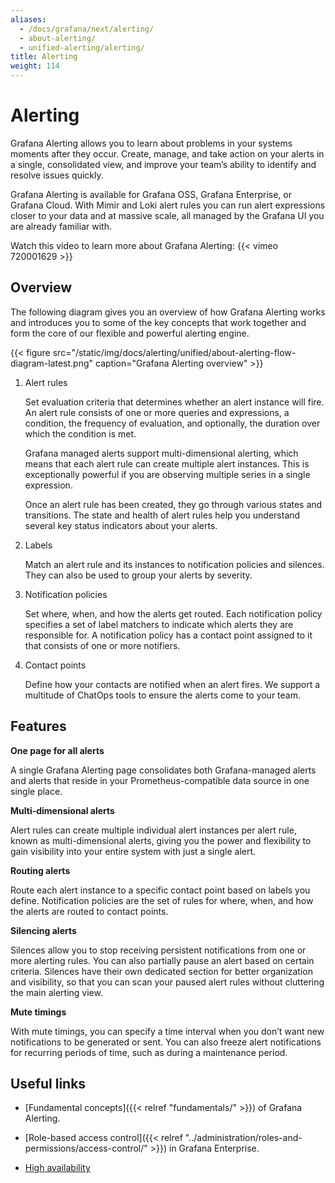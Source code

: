 ```yaml
---
aliases:
  - /docs/grafana/next/alerting/
  - about-alerting/
  - unified-alerting/alerting/
title: Alerting
weight: 114
---
```


# Alerting

Grafana Alerting allows you to learn about problems in your systems moments after they occur. Create, manage, and take action on your alerts in a single, consolidated view, and improve your team’s ability to identify and resolve issues quickly.

Grafana Alerting is available for Grafana OSS, Grafana Enterprise, or Grafana Cloud. With Mimir and Loki alert rules you can run alert expressions closer to your data and at massive scale, all managed by the Grafana UI you are already familiar with.

Watch this video to learn more about Grafana Alerting: {{< vimeo 720001629 >}}

## Overview

The following diagram gives you an overview of how Grafana Alerting works and introduces you to some of the key concepts that work together and form the core of our flexible and powerful alerting engine.

{{< figure src="/static/img/docs/alerting/unified/about-alerting-flow-diagram-latest.png" caption="Grafana Alerting overview" >}}

1. Alert rules

   Set evaluation criteria that determines whether an alert instance will fire. An alert rule consists of one or more queries and expressions, a condition, the frequency of evaluation, and optionally, the duration over which the condition is met.

   Grafana managed alerts support multi-dimensional alerting, which means that each alert rule can create multiple alert instances. This is exceptionally powerful if you are observing multiple series in a single expression.

   Once an alert rule has been created, they go through various states and transitions. The state and health of alert rules help you understand several key status indicators about your alerts.

1. Labels

   Match an alert rule and its instances to notification policies and silences. They can also be used to group your alerts by severity.

1. Notification policies

   Set where, when, and how the alerts get routed. Each notification policy specifies a set of label matchers to indicate which alerts they are responsible for. A notification policy has a contact point assigned to it that consists of one or more notifiers.

1. Contact points

   Define how your contacts are notified when an alert fires. We support a multitude of ChatOps tools to ensure the alerts come to your team.

## Features

**One page for all alerts**

A single Grafana Alerting page consolidates both Grafana-managed alerts and alerts that reside in your Prometheus-compatible data source in one single place.

**Multi-dimensional alerts**

Alert rules can create multiple individual alert instances per alert rule, known as multi-dimensional alerts, giving you the power and flexibility to gain visibility into your entire system with just a single alert.

**Routing alerts**

Route each alert instance to a specific contact point based on labels you define. Notification policies are the set of rules for where, when, and how the alerts are routed to contact points.

**Silencing alerts**

Silences allow you to stop receiving persistent notifications from one or more alerting rules. You can also partially pause an alert based on certain criteria. Silences have their own dedicated section for better organization and visibility, so that you can scan your paused alert rules without cluttering the main alerting view.

**Mute timings**

With mute timings, you can specify a time interval when you don’t want new notifications to be generated or sent. You can also freeze alert notifications for recurring periods of time, such as during a maintenance period.

## Useful links

- [Fundamental concepts]({{< relref "fundamentals/" >}}) of Grafana Alerting.

- [Role-based access control]({{< relref "../administration/roles-and-permissions/access-control/" >}}) in Grafana Enterprise.

- [High availability](https://grafana.com/docs/grafana/next/alerting/fundamentals/high-availability/)
